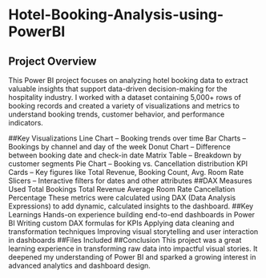 # Hotel-Booking-Analysis-using-PowerBI
## Project Overview
This Power BI project focuses on analyzing hotel booking data to extract valuable insights that support data-driven decision-making for the hospitality industry.
I worked with a dataset containing 5,000+ rows of booking records and created a variety of visualizations and metrics to understand booking trends, customer behavior, and performance indicators.

##Key Visualizations
Line Chart – Booking trends over time
Bar Charts – Bookings by channel and day of the week
Donut Chart – Difference between booking date and check-in date
Matrix Table – Breakdown by customer segments
Pie Chart – Booking vs. Cancellation distribution
KPI Cards – Key figures like Total Revenue, Booking Count, Avg. Room Rate
Slicers – Interactive filters for dates and other attributes
##DAX Measures Used
Total Bookings
Total Revenue
Average Room Rate
Cancellation Percentage
These metrics were calculated using DAX (Data Analysis Expressions) to add dynamic, calculated insights to the dashboard.
##Key Learnings
Hands-on experience building end-to-end dashboards in Power BI
Writing custom DAX formulas for KPIs
Applying data cleaning and transformation techniques
Improving visual storytelling and user interaction in dashboards
##Files Included
##Conclusion
This project was a great learning experience in transforming raw data into impactful visual stories. It deepened my understanding of Power BI and sparked a growing interest in advanced analytics and dashboard design.
